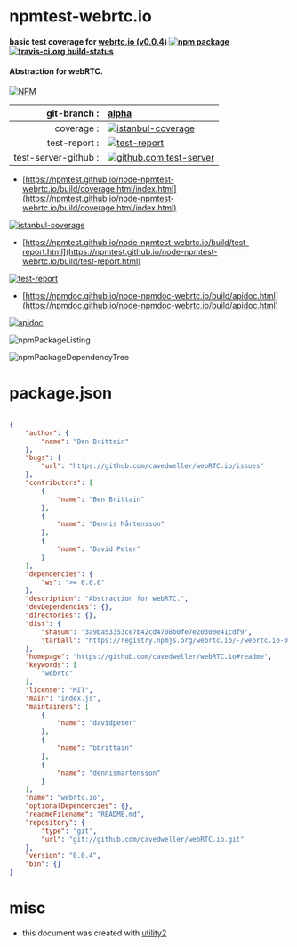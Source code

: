 # npmtest-webrtc.io

#### basic test coverage for  [webrtc.io (v0.0.4)](https://github.com/cavedweller/webRTC.io#readme)  [![npm package](https://img.shields.io/npm/v/npmtest-webrtc.io.svg?style=flat-square)](https://www.npmjs.org/package/npmtest-webrtc.io) [![travis-ci.org build-status](https://api.travis-ci.org/npmtest/node-npmtest-webrtc.io.svg)](https://travis-ci.org/npmtest/node-npmtest-webrtc.io)

#### Abstraction for webRTC.

[![NPM](https://nodei.co/npm/webrtc.io.png?downloads=true&downloadRank=true&stars=true)](https://www.npmjs.com/package/webrtc.io)

| git-branch : | [alpha](https://github.com/npmtest/node-npmtest-webrtc.io/tree/alpha)|
|--:|:--|
| coverage : | [![istanbul-coverage](https://npmtest.github.io/node-npmtest-webrtc.io/build/coverage.badge.svg)](https://npmtest.github.io/node-npmtest-webrtc.io/build/coverage.html/index.html)|
| test-report : | [![test-report](https://npmtest.github.io/node-npmtest-webrtc.io/build/test-report.badge.svg)](https://npmtest.github.io/node-npmtest-webrtc.io/build/test-report.html)|
| test-server-github : | [![github.com test-server](https://npmtest.github.io/node-npmtest-webrtc.io/GitHub-Mark-32px.png)](https://npmtest.github.io/node-npmtest-webrtc.io/build/app/index.html) | | build-artifacts : | [![build-artifacts](https://npmtest.github.io/node-npmtest-webrtc.io/glyphicons_144_folder_open.png)](https://github.com/npmtest/node-npmtest-webrtc.io/tree/gh-pages/build)|

- [https://npmtest.github.io/node-npmtest-webrtc.io/build/coverage.html/index.html](https://npmtest.github.io/node-npmtest-webrtc.io/build/coverage.html/index.html)

[![istanbul-coverage](https://npmtest.github.io/node-npmtest-webrtc.io/build/screenCapture.buildCi.browser.%252Ftmp%252Fbuild%252Fcoverage.lib.html.png)](https://npmtest.github.io/node-npmtest-webrtc.io/build/coverage.html/index.html)

- [https://npmtest.github.io/node-npmtest-webrtc.io/build/test-report.html](https://npmtest.github.io/node-npmtest-webrtc.io/build/test-report.html)

[![test-report](https://npmtest.github.io/node-npmtest-webrtc.io/build/screenCapture.buildCi.browser.%252Ftmp%252Fbuild%252Ftest-report.html.png)](https://npmtest.github.io/node-npmtest-webrtc.io/build/test-report.html)

- [https://npmdoc.github.io/node-npmdoc-webrtc.io/build/apidoc.html](https://npmdoc.github.io/node-npmdoc-webrtc.io/build/apidoc.html)

[![apidoc](https://npmdoc.github.io/node-npmdoc-webrtc.io/build/screenCapture.buildCi.browser.%252Ftmp%252Fbuild%252Fapidoc.html.png)](https://npmdoc.github.io/node-npmdoc-webrtc.io/build/apidoc.html)

![npmPackageListing](https://npmtest.github.io/node-npmtest-webrtc.io/build/screenCapture.npmPackageListing.svg)

![npmPackageDependencyTree](https://npmtest.github.io/node-npmtest-webrtc.io/build/screenCapture.npmPackageDependencyTree.svg)



# package.json

```json

{
    "author": {
        "name": "Ben Brittain"
    },
    "bugs": {
        "url": "https://github.com/cavedweller/webRTC.io/issues"
    },
    "contributors": [
        {
            "name": "Ben Brittain"
        },
        {
            "name": "Dennis Mårtensson"
        },
        {
            "name": "David Peter"
        }
    ],
    "dependencies": {
        "ws": ">= 0.0.0"
    },
    "description": "Abstraction for webRTC.",
    "devDependencies": {},
    "directories": {},
    "dist": {
        "shasum": "3a9ba53353ce7b42cd4708b0fe7e20300e41cdf9",
        "tarball": "https://registry.npmjs.org/webrtc.io/-/webrtc.io-0.0.4.tgz"
    },
    "homepage": "https://github.com/cavedweller/webRTC.io#readme",
    "keywords": [
        "webrtc"
    ],
    "license": "MIT",
    "main": "index.js",
    "maintainers": [
        {
            "name": "davidpeter"
        },
        {
            "name": "bbrittain"
        },
        {
            "name": "dennismartensson"
        }
    ],
    "name": "webrtc.io",
    "optionalDependencies": {},
    "readmeFilename": "README.md",
    "repository": {
        "type": "git",
        "url": "git://github.com/cavedweller/webRTC.io.git"
    },
    "version": "0.0.4",
    "bin": {}
}
```



# misc
- this document was created with [utility2](https://github.com/kaizhu256/node-utility2)
